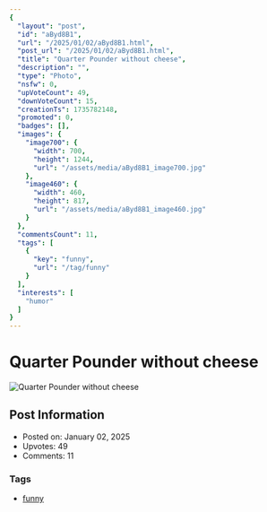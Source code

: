```yaml
---
{
  "layout": "post",
  "id": "aByd8B1",
  "url": "/2025/01/02/aByd8B1.html",
  "post_url": "/2025/01/02/aByd8B1.html",
  "title": "Quarter Pounder without cheese",
  "description": "",
  "type": "Photo",
  "nsfw": 0,
  "upVoteCount": 49,
  "downVoteCount": 15,
  "creationTs": 1735782148,
  "promoted": 0,
  "badges": [],
  "images": {
    "image700": {
      "width": 700,
      "height": 1244,
      "url": "/assets/media/aByd8B1_image700.jpg"
    },
    "image460": {
      "width": 460,
      "height": 817,
      "url": "/assets/media/aByd8B1_image460.jpg"
    }
  },
  "commentsCount": 11,
  "tags": [
    {
      "key": "funny",
      "url": "/tag/funny"
    }
  ],
  "interests": [
    "humor"
  ]
}
---
```


# Quarter Pounder without cheese

![Quarter Pounder without cheese](/assets/media/aByd8B1_image700.jpg)

## Post Information

- Posted on: January 02, 2025
- Upvotes: 49
- Comments: 11

### Tags

- [funny](/tag/funny)
